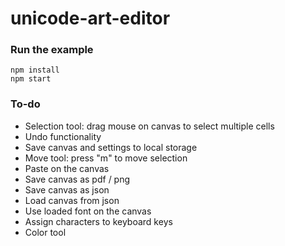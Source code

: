 unicode-art-editor
=====================

### Run the example

```
npm install
npm start
```

### To-do

* Selection tool: drag mouse on canvas to select multiple cells
* Undo functionality
* Save canvas and settings to local storage
* Move tool: press "m" to move selection
* Paste on the canvas
* Save canvas as pdf / png
* Save canvas as json
* Load canvas from json
* Use loaded font on the canvas
* Assign characters to keyboard keys
* Color tool